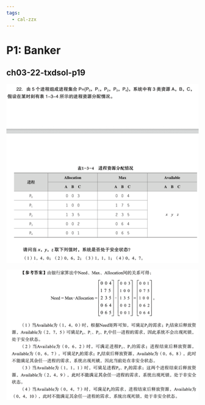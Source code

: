 ```yaml
---
tags:
  - cal-zzx
---
```


# P1: Banker
## ch03-22-txdsol-p19

![](assets/Pasted%20image%2020250529114658.png)

![](assets/Pasted%20image%2020250529114727.png)


